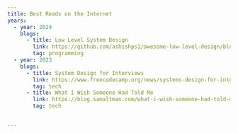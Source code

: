 ```yaml
---
title: Best Reads on the Internet
years:
  - year: 2024
    blogs:
      - title: Low Level System Design
        link: https://github.com/ashishps1/awesome-low-level-design/blob/main/problems/coffee-vending-machine.md
        tag: programming
  - year: 2023
    blogs:  
      - title: System Design for Interviews
        link: https://www.freecodecamp.org/news/systems-design-for-interviews/
        tag: tech
      - title: What I Wish Someone Had Told Me 
        link: https://blog.samaltman.com/what-i-wish-someone-had-told-me
        tag: tech
      

---
```


